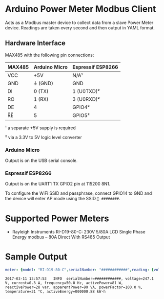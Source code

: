 # Arduino Power Meter Modbus Client
Acts as a Modbus master device to collect data from a slave Power Meter device.
Readings are taken every second and then output in YAML format.

## Hardware Interface
MAX485 with the following pin connections:

| MAX485 | Arduino Micro | Espressif ESP8266         |
| ------ | ------------- | ------------------------- |
| VCC    | +5V           | N/A¹                      |
| GND    | ⏚ (GND)       | GND                       |
| DI     | 0 (TX)        | 1 (U0TXD)²                |
| RO     | 1 (RX)        | 3 (U0RXD)²                |
| DE     | 4             | GPIO4²                    |
| R̅E̅     | 5             | GPIO5²                    |

¹ a separate +5V supply is required

² via a 3.3V to 5V logic level converter

### Arduino Micro
Output is on the USB serial console.

### Espressif ESP8266
Output is on the UART1 TX GPIO2 pin at 115200 8N1.

To configure the WiFi SSID and passphrase, connect GPIO14 to GND and the device will enter AP mode using the SSID `🔌 ########`.

# Supported Power Meters
* Rayleigh Instruments RI-D19-80-C: 230V 5/80A LCD Single Phase Energy modbus – 80A Direct With RS485 Output

# Sample Output
```yaml
meter: {model: "RI-D19-80-C",serialNumber: "############",reading: {voltage: 2471.0e-1,current: 3.0e-1,frequency: 500.0e-1,activePower: 81.0,reactivePower: 28.0,apparentPower: 90.0,powerFactor: 1000.0e-1,temperature: 31.0,activeEnergy: 88.0e-2}}
```

`2017-03-11 13:57:53   INFO  serialNumber=############, voltage=247.1 V, current=0.3 A, frequency=50.0 Hz, activePower=81 W, reactivePower=28 var, apparentPower=90 VA, powerFactor=100.0 %, temperature=31 °C, activeEnergy=000000.88 kW·h`
